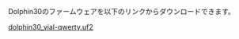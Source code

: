 Dolphin30のファームウェアを以下のリンクからダウンロードできます。

[dolphin30_vial-qwerty.uf2](../../../raw/refs/heads/main/firmware/dolphin30_vial-qwerty.uf2)
